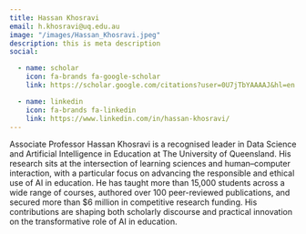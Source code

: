 ```yaml
---
title: Hassan Khosravi
email: h.khosravi@uq.edu.au
image: "/images/Hassan_Khosravi.jpeg"
description: this is meta description
social:

  - name: scholar
    icon: fa-brands fa-google-scholar
    link: https://scholar.google.com/citations?user=0U7jTbYAAAAJ&hl=en

  - name: linkedin
    icon: fa-brands fa-linkedin
    link: https://www.linkedin.com/in/hassan-khosravi/
---
```


Associate Professor Hassan Khosravi is a recognised leader in Data Science and Artificial Intelligence in Education at The University of Queensland. His research sits at the intersection of learning sciences and human–computer interaction, with a particular focus on advancing the responsible and ethical use of AI in education. He has taught more than 15,000 students across a wide range of courses, authored over 100 peer-reviewed publications, and secured more than $6 million in competitive research funding. His contributions are shaping both scholarly discourse and practical innovation on the transformative role of AI in education.
